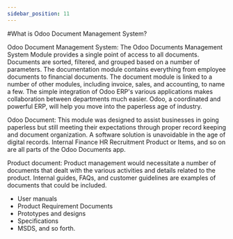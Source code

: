 ```yaml
---
sidebar_position: 11
---
```


#What is Odoo Document Management System?

Odoo Document Management System:
The Odoo Documents Management System Module provides a single point of access to all documents. Documents are sorted, filtered, and grouped based on a number of parameters. The documentation module contains everything from employee documents to financial documents.
The document module is linked to a number of other modules, including invoice, sales, and accounting, to name a few. The simple integration of Odoo ERP's various applications makes collaboration between departments much easier. Odoo, a coordinated and powerful ERP, will help you move into the paperless age of industry.

Odoo Document:
This module was designed to assist businesses in going paperless but still meeting their expectations through proper record keeping and document organization. A software solution is unavoidable in the age of digital records.
Internal
Finance
HR
Recruitment
Product or Items, and so on are all parts of the Odoo Documents app.

Product document:
Product management would necessitate a number of documents that dealt with the various activities and details related to the product. Internal guides, FAQs, and customer guidelines are examples of documents that could be included.
- User manuals
- Product Requirement Documents
- Prototypes and designs
- Specifications
- MSDS, and so forth.